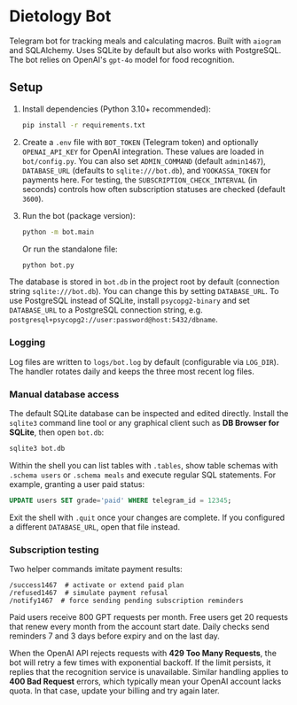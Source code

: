 # Dietology Bot

Telegram bot for tracking meals and calculating macros. Built with `aiogram` and SQLAlchemy. Uses SQLite by default but also works with PostgreSQL.
The bot relies on OpenAI's `gpt-4o` model for food recognition.

## Setup

1. Install dependencies (Python 3.10+ recommended):
   ```bash
   pip install -r requirements.txt
   ```
2. Create a `.env` file with `BOT_TOKEN` (Telegram token) and optionally
   `OPENAI_API_KEY` for OpenAI integration. These values are loaded in
   `bot/config.py`. You can also set `ADMIN_COMMAND` (default `admin1467`),
   `DATABASE_URL` (defaults to `sqlite:///bot.db`), and `YOOKASSA_TOKEN` for payments here. For testing, the
   `SUBSCRIPTION_CHECK_INTERVAL` (in seconds) controls how often subscription
   statuses are checked (default `3600`).

3. Run the bot (package version):
   ```bash
   python -m bot.main
   ```
   Or run the standalone file:
   ```bash
   python bot.py
   ```

The database is stored in `bot.db` in the project root by default (connection
string `sqlite:///bot.db`). You can change this by setting `DATABASE_URL`.
To use PostgreSQL instead of SQLite, install `psycopg2-binary` and set
`DATABASE_URL` to a PostgreSQL connection string, e.g.
`postgresql+psycopg2://user:password@host:5432/dbname`.


### Logging

Log files are written to `logs/bot.log` by default (configurable via `LOG_DIR`).
The handler rotates daily and keeps the three most recent log files.

### Manual database access

The default SQLite database can be inspected and edited directly. Install the
`sqlite3` command line tool or any graphical client such as **DB Browser for
SQLite**, then open `bot.db`:

```bash
sqlite3 bot.db
```

Within the shell you can list tables with `.tables`, show table schemas with
`.schema users` or `.schema meals` and execute regular SQL statements. For
example, granting a user paid status:

```sql
UPDATE users SET grade='paid' WHERE telegram_id = 12345;
```

Exit the shell with `.quit` once your changes are complete. If you configured a
different `DATABASE_URL`, open that file instead.

### Subscription testing

Two helper commands imitate payment results:

```
/success1467  # activate or extend paid plan
/refused1467  # simulate payment refusal
/notify1467  # force sending pending subscription reminders
```

Paid users receive 800 GPT requests per month. Free users get 20 requests that renew every month from the account start date. Daily checks send reminders 7 and 3 days before expiry and on the last day.

When the OpenAI API rejects requests with **429 Too Many Requests**, the bot will retry a few times with exponential backoff. If the limit persists, it replies that the recognition service is unavailable. Similar handling applies to **400 Bad Request** errors, which typically mean your OpenAI account lacks quota. In that case, update your billing and try again later.

